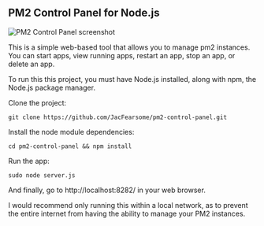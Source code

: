 ## PM2 Control Panel for Node.js
![PM2 Control Panel screenshot](https://raw.githubusercontent.com/RussellWebSystems/pm2-control-panel/master/images/pm2cp.jpg "PM2 Control Panel")

This is a simple web-based tool that allows you to manage pm2 instances.  You can start apps, view running apps, restart an app, stop an app, or delete an app.

To run this this project, you must have Node.js installed, along with npm, the Node.js package manager.

Clone the project:

`git clone https://github.com/JacFearsome/pm2-control-panel.git`

Install the node module dependencies:

`cd pm2-control-panel && npm install`

Run the app:

`sudo node server.js`

And finally, go to http://localhost:8282/ in your web browser.

I would recommend only running this within a local network, as to prevent the entire internet from having the ability to manage your PM2 instances.